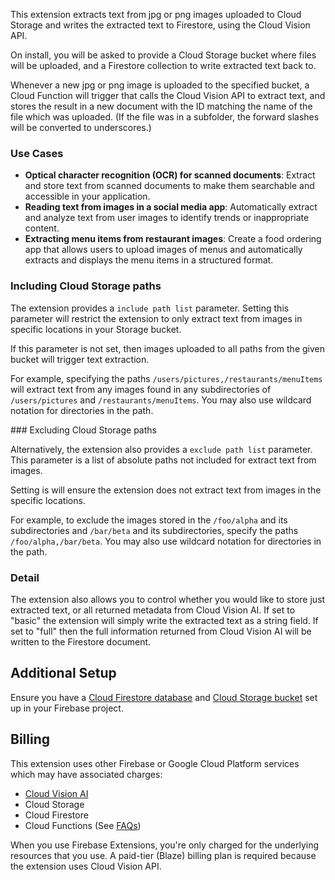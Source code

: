 This extension extracts text from jpg or png images uploaded to Cloud Storage and writes the extracted text to Firestore, using the Cloud Vision API.

On install, you will be asked to provide a Cloud Storage bucket where files will be uploaded, and a Firestore collection to write extracted text back to.

Whenever a new jpg or png image is uploaded to the specified bucket, a Cloud Function will trigger that calls the Cloud Vision API to extract text, and stores the result in a new document with the ID matching the name of the file which was uploaded. (If the file was in a subfolder, the forward slashes will be converted to underscores.)

### Use Cases

* **Optical character recognition (OCR) for scanned documents**: Extract and store text from scanned documents to make them searchable and accessible in your application.
* **Reading text from images in a social media app**: Automatically extract and analyze text from user images to identify trends or inappropriate content.
* **Extracting menu items from restaurant images**: Create a food ordering app that allows users to upload images of menus and automatically extracts and displays the menu items in a structured format.

### Including Cloud Storage paths

The extension provides a `include path list` parameter. Setting this parameter will restrict the extension to only extract text from images in specific locations in your Storage bucket.

If this parameter is not set, then images uploaded to all paths from the given bucket will trigger text extraction.

For example, specifying the paths `/users/pictures,/restaurants/menuItems` will extract text from any images found in any subdirectories of `/users/pictures` and `/restaurants/menuItems`. You may also use wildcard notation for directories in the path.

### Excluding Cloud Storage paths

Alternatively, the extension also provides a `exclude path list` parameter. This parameter is a list of absolute paths not included for extract text from images.

Setting is will ensure the extension does not extract text from images in the specific locations.

For example, to exclude the images stored in the `/foo/alpha` and its subdirectories and `/bar/beta` and its subdirectories, specify the paths `/foo/alpha,/bar/beta`. You may also use wildcard notation for directories in the path.

### Detail

The extension also allows you to control whether you would like to store just extracted text, or all returned metadata from Cloud Vision AI. If set to "basic" the extension will simply write the extracted text as a string field. If set to "full" then the full information returned from Cloud Vision AI will be written to the Firestore document.

## Additional Setup

Ensure you have a [Cloud Firestore database](https://firebase.google.com/docs/firestore/quickstart) and [Cloud Storage bucket](https://firebase.google.com/docs/storage) set up in your Firebase project.

## Billing

This extension uses other Firebase or Google Cloud Platform services which may have associated charges:

* [Cloud Vision AI](https://cloud.google.com/vision#section-11)
* Cloud Storage
* Cloud Firestore
* Cloud Functions (See [FAQs](https://firebase.google.com/support/faq#extensions-pricing))

When you use Firebase Extensions, you're only charged for the underlying resources that you use. A paid-tier (Blaze) billing plan is required because the extension uses Cloud Vision API.
